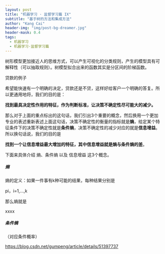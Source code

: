 ```yaml
---
layout: post
title: "机器学习 · 监督学习篇 IX"
subtitle: "基于树的方法和集成方法"
author: "Kang Cai"
header-img: "img/post-bg-dreamer.jpg"
header-mask: 0.4
tags:
  - 机器学习
  - 机器学习·监督学习篇
---
```


树形模型更加接近人的思维方式，可以产生可视化的分类规则，产生的模型具有可解释性（可以抽取规则）。树模型拟合出来的函数其实是分区间的阶梯函数。

贷款的例子

希望能快速有一个明确的决定，贷款还是不贷，这样好给客户一个明确的答复。所以更通用地将，我们的目的是：

**找到最具决定性作用的特征，作为判断标准，让决策不确定性尽可能大的减少。**

那么对于上面的重点标出的这句话，我们引出3个重要的概念，然后换用一个更加专业的表述重新表述上面这句话，决策不确定性的衡量的指标就是**熵**，给定某个特征条件下的决策不确定性就是**条件熵**，决策不确定性的减少对应的就是**信息增益**。所以换句话说，我们的目的是

**找到一个让信息增益最大增加的特征，其中信息增益就是熵与条件熵的差**。

下面来具体介绍 熵、条件熵 以及 信息增益 这3个概念。

##### 熵

熵的定义：如果一件事有k种可能的结果，每种结果分别是

pi，i=1,...,k

那么熵就是

xxxx

##### 条件熵

（对应条件概率）


https://blog.csdn.net/gumpeng/article/details/51397737